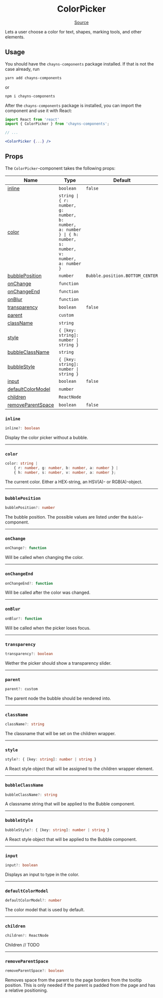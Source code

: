 <h1 align="center">ColorPicker</h1>

<p align="center">
    <a href="/src/react-chayns-color_picker/component/ColorPicker.jsx">Source</a>
</p>

Lets a user choose a color for text, shapes, marking tools, and other elements.

## Usage

You should have the `chayns-components` package installed. If that is not the
case already, run

```bash
yarn add chayns-components
```

or

```bash
npm i chayns-components
```

After the `chayns-components` package is installed, you can import the component
and use it with React:

```jsx
import React from 'react'
import { ColorPicker } from 'chayns-components';

// ...

<ColorPicker {...} />
```

## Props

The `ColorPicker`-component takes the following props:

| Name                                    | Type                                                                                                         | Default                         | Required |
| --------------------------------------- | ------------------------------------------------------------------------------------------------------------ | ------------------------------- | :------: |
| [inline](#inline)                       | `boolean`                                                                                                    | `false`                         |          |
| [color](#color)                         | `string \| { r: number, g: number, b: number, a: number } \| { h: number, s: number, v: number, a: number }` |                                 |    ✓     |
| [bubblePosition](#bubbleposition)       | `number`                                                                                                     | `Bubble.position.BOTTOM_CENTER` |          |
| [onChange](#onchange)                   | `function`                                                                                                   |                                 |          |
| [onChangeEnd](#onchangeend)             | `function`                                                                                                   |                                 |          |
| [onBlur](#onblur)                       | `function`                                                                                                   |                                 |          |
| [transparency](#transparency)           | `boolean`                                                                                                    | `false`                         |          |
| [parent](#parent)                       | `custom`                                                                                                     |                                 |          |
| [className](#classname)                 | `string`                                                                                                     |                                 |          |
| [style](#style)                         | `{ [key: string]: number \| string }`                                                                        |                                 |          |
| [bubbleClassName](#bubbleclassname)     | `string`                                                                                                     |                                 |          |
| [bubbleStyle](#bubblestyle)             | `{ [key: string]: number \| string }`                                                                        |                                 |          |
| [input](#input)                         | `boolean`                                                                                                    | `false`                         |          |
| [defaultColorModel](#defaultcolormodel) | `number`                                                                                                     |                                 |          |
| [children](#children)                   | `ReactNode`                                                                                                  |                                 |          |
| [removeParentSpace](#removeparentspace) | `boolean`                                                                                                    | `false`                         |          |

### `inline`

```ts
inline?: boolean
```

Display the color picker without a bubble.

---

### `color`

```ts
color: string |
    { r: number, g: number, b: number, a: number } |
    { h: number, s: number, v: number, a: number };
```

The current color. Either a HEX-string, an HSV(A)- or RGB(A)-object.

---

### `bubblePosition`

```ts
bubblePosition?: number
```

The bubble position. The possible values are listed under the
`Bubble`-component.

---

### `onChange`

```ts
onChange?: function
```

Will be called when changing the color.

---

### `onChangeEnd`

```ts
onChangeEnd?: function
```

Will be called after the color was changed.

---

### `onBlur`

```ts
onBlur?: function
```

Will be called when the picker loses focus.

---

### `transparency`

```ts
transparency?: boolean
```

Wether the picker should show a transparency slider.

---

### `parent`

```ts
parent?: custom
```

The parent node the bubble should be rendered into.

---

### `className`

```ts
className?: string
```

The classname that will be set on the children wrapper.

---

### `style`

```ts
style?: { [key: string]: number | string }
```

A React style object that will be assigned to the children wrapper element.

---

### `bubbleClassName`

```ts
bubbleClassName?: string
```

A classname string that will be applied to the Bubble component.

---

### `bubbleStyle`

```ts
bubbleStyle?: { [key: string]: number | string }
```

A React style object that will be applied to the Bubble component.

---

### `input`

```ts
input?: boolean
```

Displays an input to type in the color.

---

### `defaultColorModel`

```ts
defaultColorModel?: number
```

The color model that is used by default.

---

### `children`

```ts
children?: ReactNode
```

Children // TODO

---

### `removeParentSpace`

```ts
removeParentSpace?: boolean
```

Removes space from the parent to the page borders from the tooltip position.
This is only needed if the parent is padded from the page and has a relative
positioning.
